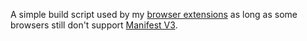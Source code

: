 A simple build script used by my [browser extensions](https://avi12.com) as long as some browsers still don't support [Manifest V3](https://developer.chrome.com/docs/extensions/mv3/intro/mv3-overview).
